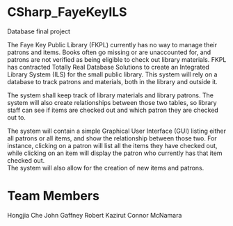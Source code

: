 # CSharp_FayeKeyILS
Database final project

The Faye Key Public Library (FKPL) currently has no way to manage their patrons and items. 
Books often go missing or are unaccounted for, and patrons are not verified as being eligible to check out library materials. 
FKPL has contracted Totally Real Database Solutions to create an Integrated Library System (ILS) for the small public library. 
This system will rely on a database to track patrons and materials, both in the library and outside it.

The system shall keep track of library materials and library patrons. 
The system will also create relationships between those two tables, so library staff can see if items are checked out and which patron they are checked out to.

The system will contain a simple Graphical User Interface (GUI) listing either all patrons or all items, and show the relationship between those two. 
For instance, clicking on a patron will list all the items they have checked out, while clicking on an item will display the patron who currently has that item checked out.  
The system will also allow for the creation of new items and patrons. 

<h1>Team Members</h1>
Hongjia Che
John Gaffney
Robert Kazirut
Connor McNamara
